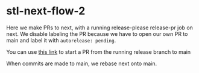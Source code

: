 # stl-next-flow-2

Here we make PRs to next, with a running release-please release-pr job on next. We disable labeling the PR because we have to open our own PR to main and label it with `autorelease: pending`.  

You can use [this link](https://github.com/devdoshi/stl-next-flow-2/compare/main...release-please--branches--next--components--my-package) to start a PR from the running release branch to main

When commits are made to main, we rebase next onto main.